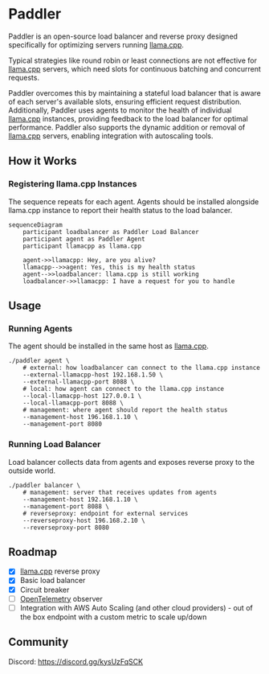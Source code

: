 # Paddler

Paddler is an open-source load balancer and reverse proxy designed specifically for optimizing servers running [llama.cpp](https://github.com/ggerganov/llama.cpp). 

Typical strategies like round robin or least connections are not effective for [llama.cpp](https://github.com/ggerganov/llama.cpp) servers, which need slots for continuous batching and concurrent requests. 

Paddler overcomes this by maintaining a stateful load balancer that is aware of each server's available slots, ensuring efficient request distribution. Additionally, Paddler uses agents to monitor the health of individual [llama.cpp](https://github.com/ggerganov/llama.cpp) instances, providing feedback to the load balancer for optimal performance. Paddler also supports the dynamic addition or removal of [llama.cpp](https://github.com/ggerganov/llama.cpp) servers, enabling integration with autoscaling tools.

## How it Works

### Registering llama.cpp Instances

The sequence repeats for each agent. Agents should be installed alongside llama.cpp instance to report their health status to the load balancer.

```mermaid
sequenceDiagram
    participant loadbalancer as Paddler Load Balancer
    participant agent as Paddler Agent
    participant llamacpp as llama.cpp

    agent->>llamacpp: Hey, are you alive?
    llamacpp-->>agent: Yes, this is my health status
    agent-->>loadbalancer: llama.cpp is still working
    loadbalancer->>llamacpp: I have a request for you to handle
```

## Usage

### Running Agents

The agent should be installed in the same host as [llama.cpp](https://github.com/ggerganov/llama.cpp).

```shell
./paddler agent \
    # external: how loadbalancer can connect to the llama.cpp instance
    --external-llamacpp-host 192.168.1.50 \
    --external-llamacpp-port 8088 \
    # local: how agent can connect to the llama.cpp instance
    --local-llamacpp-host 127.0.0.1 \
    --local-llamacpp-port 8088 \
    # management: where agent should report the health status
    --management-host 196.168.1.10 \
    --management-port 8080
```

### Running Load Balancer

Load balancer collects data from agents and exposes reverse proxy to the outside world.

```shell
./paddler balancer \
    # management: server that receives updates from agents
    --management-host 192.168.1.10 \
    --management-port 8088 \
    # reverseproxy: endpoint for external services
    --reverseproxy-host 196.168.2.10 \
    --reverseproxy-port 8080
```

## Roadmap

- [x] [llama.cpp](https://github.com/ggerganov/llama.cpp) reverse proxy
- [x] Basic load balancer
- [x] Circuit breaker
- [ ] [OpenTelemetry](https://opentelemetry.io/) observer
- [ ] Integration with AWS Auto Scaling (and other cloud providers) - out of 
    the box endpoint with a custom metric to scale up/down

## Community

Discord: https://discord.gg/kysUzFqSCK
